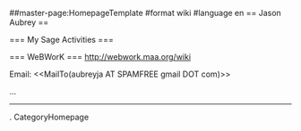 ##master-page:HomepageTemplate
#format wiki
#language en
== Jason Aubrey ==

=== My Sage Activities ===



=== WeBWorK ===
http://webwork.maa.org/wiki

Email: <<MailTo(aubreyja AT SPAMFREE gmail DOT com)>>

...

----
 . CategoryHomepage
